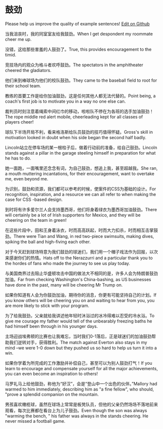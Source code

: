 # 鼓劲

Please help us improve the quality of example sentences! [Edit on Github](https://github.com/jiyushe/jiyu-example-sentence-source/blob/main/chinese/gujin_2.md)

<p><span class="chinese">当我沮丧时，我的同室室友给我鼓劲。</span><span class="english">When I get despondent my roommate cheer me up.</span></p>

<p><span class="chinese">没错，这给那些害羞的人鼓劲了。</span><span class="english">True, this provides encouragement to the timid.</span></p>

<p><span class="chinese">竞技场内的观众为格斗者欢呼鼓劲。</span><span class="english">The spectators in the amphitheater cheered the gladiators.</span></p>

<p><span class="chinese">他们来到棒球场为他们的校队鼓劲。</span><span class="english">They came to the baseball field to root for their school team.</span></p>

<p><span class="chinese">教练的首要工作是给你加油鼓劲，这是任何其他人都无法代替的。</span><span class="english">Point being, a coach's first job is to motivate you in a way no one else can.</span></p>

<p><span class="chinese">裁判员时刻注意着绳索中间红巾的移动，啦啦队不停在为各班的选手加油鼓劲！</span><span class="english">The rope middle red alert mobile, cheerleading kept for all classes of players cheer!</span></p>

<p><span class="chinese">球队下半场开局不利，看来格洛斯给队员鼓劲的技巧值得怀疑。</span><span class="english">Gross's skill in motivation looked in doubt when his side began the second half badly.</span></p>

<p><span class="chinese">Lincoln站立在停车场的某一根柱子后，做着行动前的准备，给自己鼓劲。</span><span class="english">Lincoln stands against a pillar in the garage steeling himself in preparation for what he has to do.</span></p>

<p><span class="chinese">她一面跑，一面嘴里还念念有词，为自己鼓劲，想追上我，甚至超越我。</span><span class="english">She ran, a mouth muttering incantations, for their encouragement, want to overtake me, even beyond me.</span></p>

<p><span class="chinese">为识别，鼓劲和资源，我们都可以参考的时候，使案件的CSS为基础的设计。</span><span class="english">For recognition, inspiration, and a resource we can all refer to when making the case for CSS -based design.</span></p>

<p><span class="chinese">到时将有许多爱尔兰人会支持墨西哥，他们将身着绿衣为墨西哥加油鼓劲。</span><span class="english">There will certainly be a lot of Irish supporters for Mexico, and they will be cheering on the team in green!</span></p>

<p><span class="chinese">在这些片段中，田和王身着泳衣，时而高高跃起，时而大力扣杀，时而相互击掌鼓劲。</span><span class="english">There were Tian and Wang, in red two-piece swimsuits, making dives, spiking the ball and high-fiving each other.</span></p>

<p><span class="chinese">对于今天赶到球场特意为我们鼓劲的球迷们，我们用一个帽子戏法作为回报，以次来感谢你们的热情。</span><span class="english">Hats off to the Nerazzurri and a particular thank you to the hordes of fans who made the journey to see us play today.</span></p>

<p><span class="chinese">与美国商界过去阻止华盛顿攻击中国的做法大不相同的是，许多人会为特朗普鼓劲加油。</span><span class="english">Far from checking Washington's China-bashing, as US businesses have done in the past, many will be cheering Mr Trump on.</span></p>

<p><span class="chinese">如果你知道有人会为你鼓劲加油，期待你的消息，你更有可能坚持自己的计划。</span><span class="english">If you know others will be cheering you on and waiting to hear from you, you are more likely to stick with your program.</span></p>

<p><span class="chinese">为了给我鼓劲，父亲就给我讲述他年轻时沐浴过的冰冷得难以忍受的冷水浴。</span><span class="english">To give me courage my father would tell of the unbearably freezing baths he had himself been through in his younger days.</span></p>

<p><span class="chinese">主场迎战埃弗顿的比赛也让我难忘，当时我们0-1落后，正是球迷们的加油鼓劲帮助我们逆转对手，获得胜利。</span><span class="english">The match against Everton also stays in my mind –we were 1-0 down but they pushed us so hard to help us turn it into a win.</span></p>

<p><span class="chinese">如果你学着为所完成的工作激励并补偿自己，甚至可以为别人鼓劲打气！</span><span class="english">If you learn to encourage and compensate yourself for all the major achievements, you can even become an inspiration to others!</span></p>

<p><span class="chinese">马罗礼马上给他鼓劲，称他为“好汉”，会是“登山中一个出色的伙伴。”</span><span class="english">Mallory had warmed to him immediately, describing him as "a fine fellow", who should, "prove a splendid companion on the mountain.</span></p>

<p><span class="chinese">男孩喜欢橄榄球，虽然在球场上常常是板凳队员，但他的父亲仍然场场不落地前来观看，每次比赛都在看台上为儿子鼓劲。</span><span class="english">Even though the son was always "warming the bench, " his father was always in the stands cheering. He never missed a football game.</span></p>

